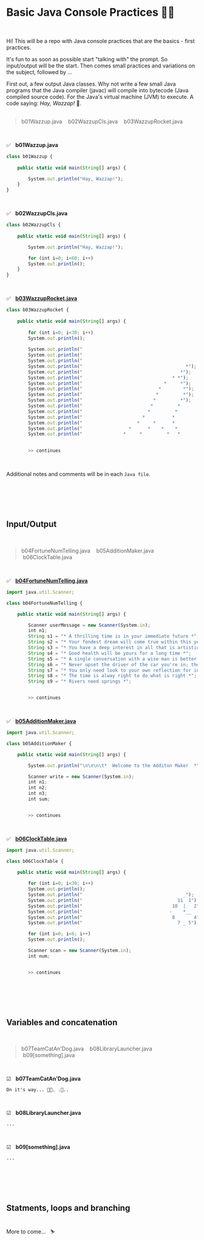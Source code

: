 # Basic Java Console Practices 🎄🎅

<br>

Hi!
This will be a repo with Java console practices that are the basics - first practices.<br>

It's fun to as soon as possible start "talking with" the prompt. So input/output will be the start. Then comes small practices and variations on the subject, followed by ...<br>

First out, a few output Java classes. Why not write a few small Java programs that the Java compiler (javac) will compile into bytecode (Java compiled source code). For the Java's virtual machine (JVM) to execute. A code saying: <i>Hay, Wazzap!</i> 🐋.<br><br>


> b01Wazzup.java &nbsp; &nbsp;b02WazzupCls.java &nbsp; &nbsp;b03WazzupRocket.java 

<br>

✅ &nbsp; <b>b01Wazzup.java</b>
``` javascript
class b01Wazzup {
	
	public static void main(String[] args) {  

		System.out.println("Hay, Wazzap!"); 	
	}
} 
``` 
<br>

✅ &nbsp; <b>b02WazzupCls.java</b>
``` javascript
class b02WazzupCls {
	
	public static void main(String[] args) {  

		System.out.println("Hay, Wazzap!");

		for (int i=0; i<60; i++)
		System.out.println();
	}
} 
```
<br>

✅ &nbsp; [<b>b03WazzupRocket.java</b>](https://github.com/evacaribbean/JavaConsole-basics/blob/master/b03WazzupRocket.java)
``` javascript
class b03WazzupRocket {
	
	public static void main(String[] args) { 
	 
		for (int i=0; i<30; i++)
		System.out.println();	
    	
 		System.out.println("                                                  1´");
 		System.out.println("                                              0´");
 		System.out.println("                                            ´\n\n"); 		  		 	
 		System.out.println("                                      *");
 		System.out.println("                                    *");
 		System.out.println("                                 * *");
 		System.out.println("                              *     *");
 		System.out.println("                            *        *");
 		System.out.println("                           *         *");
 		System.out.println("                          *         *");
 		System.out.println("                         *         *              Hay, Wazzaaaap! :)       ´");
 		System.out.println("                        *         *                                     ´");
 		System.out.println("                      *          *                                     ~~");
 		System.out.println("                    *     *      *                                    /  \\");
 		System.out.println("                 *      *    *    *                                  |oo  <");
 		System.out.println("               *     *         *   *                                  \\= /");
 		

 		>> continues		 		 
``` 
<br>

Additional notes and comments will be in each `Java file`.

<br><br><br><br>




## Input/Output

<br>

> b04FortuneNumTelling.java &nbsp; &nbsp;b05AdditionMaker.java &nbsp; &nbsp;b06ClockTable.java

<br>

✅ &nbsp; [<b>b04FortuneNumTelling.java</b>](https://github.com/evacaribbean/JavaConsole-basics/blob/master/b04FortuneNumTelling.java)
<br>
``` javascript
import java.util.Scanner;

class b04FortuneNumTelling {

	public static void main(String[] args) {

		Scanner userMessage = new Scanner(System.in);
	 	int n1; 
	 	String s1 = "* A thrilling time is in your immediate future *";
	 	String s2 = "* Your fondest dream will come true within this year *";
	 	String s3 = "* You have a deep interest in all that is artistic *";
	 	String s4 = "* Good health will be yours for a long time *";
	 	String s5 = "* A single conversation with a wise man is better than ten years of study *";
	 	String s6 = "* Never upset the driver of the car you're in; they're the master of your destiny until you get home *";
	 	String s7 = "* You only need look to your own reflection for inspiration. Because you are Beautiful! *";
	 	String s8 = "* The time is alway right to do what is right *";
	 	String s9 = "* Rivers need springs *";


	 	>> continues
```
<br>

✅ &nbsp; [<b>b05AdditionMaker.java</b>](https://github.com/evacaribbean/JavaConsole-basics/blob/master/b05AdditionMaker.java)
<br>
``` javascript
import java.util.Scanner;

class b05AdditionMaker {

	public static void main(String[] args) {

		System.out.println("\n\n\n\t*  Welcome to the Additon Maker  *\n\n\t    Add three numbers and the \n\t     sum will be calculated!\n\n");

		Scanner write = new Scanner(System.in);
		int n1;
		int n2;
		int n3;
		int sum;


		>> continues
```
<br>

✅ &nbsp; [<b>b06ClockTable.java</b>](https://github.com/evacaribbean/JavaConsole-basics/blob/master/b06ClockTable.java)
<br>
``` javascript
import java.util.Scanner;

class b06ClockTable {
	
	public static void main(String[] args) {  

		for (int i=0; i<30; i++)
		System.out.println();
		System.out.println("                                     _");
		System.out.println("                                   11  1");
		System.out.println("                                 10  |   2");
		System.out.println("                                -    *__  -");
		System.out.println("                                 8       4");
		System.out.println("                                   7 _ 5");

		for (int i=0; i<6; i++)
		System.out.println();

		Scanner scan = new Scanner(System.in);
		int num;


		>> continues   
```
 
<br><br><br><br>




## Variables and concatenation 

<br>

> b07TeamCatAn'Dog.java &nbsp; &nbsp;b08LibraryLauncher.java &nbsp; &nbsp;b09[something].java

<br>

☑ &nbsp; <b>b07TeamCatAn'Dog.java</b><br>
``` 
On it's way... 🐳🐬. .🐠..
```
<br>

☑ &nbsp; <b>b08LibraryLauncher.java</b><br>
``` 
...
```
<br>

☑ &nbsp; <b>b09[something].java</b><br>
``` 
...
```
 
<br><br><br><br>




## Statments, loops and branching 
<br>
More to come... &nbsp; ⛷<br><br>

<br><br><br><br>